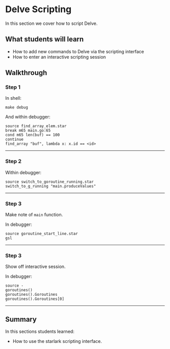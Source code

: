 # Delve Scripting

In this section we cover how to script Delve.

## What students will learn

* How to add new commands to Delve via the scripting interface
* How to enter an interactive scripting session

## Walkthrough

### Step 1

In shell:

```shell
make debug
```

And within debugger:

```
source find_array_elem.star
break m65 main.go:65
cond m65 len(buf) == 100
continue
find_array "buf", lambda x: x.id == <id>
```

---

### Step 2

Within debugger:

```
source switch_to_goroutine_running.star
switch_to_g_running "main.produceValues"
```

---

### Step 3

Make note of `main` function.

In debugger:

```
source goroutine_start_line.star
gsl
```

---

### Step 3

Show off interactive session.

In debugger:

```
source -
goroutines()
goroutines().Goroutines
goroutines().Goroutines[0]
```

---

## Summary

In this sections students learned:

* How to use the starlark scripting interface.